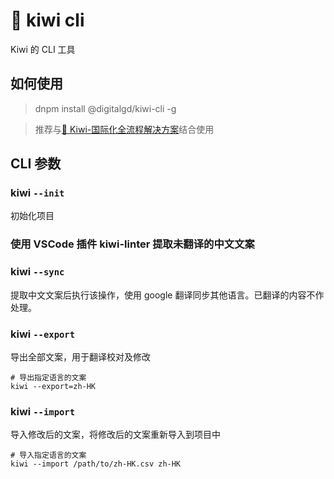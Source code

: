 # 🐤 kiwi cli

Kiwi 的 CLI 工具

## 如何使用

> dnpm install @digitalgd/kiwi-cli -g

> 推荐与[🐤 Kiwi-国际化全流程解决方案](https://github.com/alibaba/kiwi)结合使用

## CLI 参数
### kiwi `--init`
初始化项目

### 使用 VSCode 插件  kiwi-linter 提取未翻译的中文文案

### kiwi `--sync`
提取中文文案后执行该操作，使用 google 翻译同步其他语言。已翻译的内容不作处理。

### kiwi `--export`
导出全部文案，用于翻译校对及修改

```shell script
# 导出指定语言的文案
kiwi --export=zh-HK
```

### kiwi `--import`
导入修改后的文案，将修改后的文案重新导入到项目中

```shell script
# 导入指定语言的文案
kiwi --import /path/to/zh-HK.csv zh-HK
```
